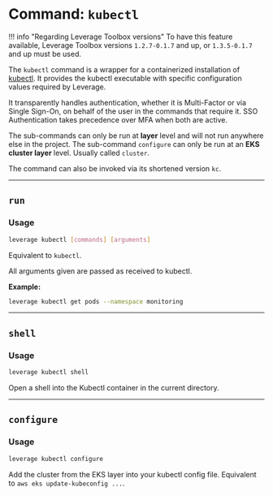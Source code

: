 # Command: `kubectl`

!!! info "Regarding Leverage Toolbox versions"
    To have this feature available, Leverage Toolbox versions `1.2.7-0.1.7` and up, or `1.3.5-0.1.7` and up must be used.

The `kubectl` command is a wrapper for a containerized installation of [kubectl](https://kubernetes.io/docs/reference/kubectl/). It provides the kubectl executable with specific configuration values required by Leverage.

It transparently handles authentication, whether it is Multi-Factor or via Single Sign-On, on behalf of the user in the commands that require it. SSO Authentication takes precedence over MFA when both are active. 

The sub-commands can only be run at **layer** level and will not run anywhere else in the project.
The sub-command `configure` can only be run at an **EKS cluster layer** level. Usually called `cluster`.

The command can also be invoked via its shortened version `kc`.

---
## `run`

### Usage
``` bash
leverage kubectl [commands] [arguments]
```

Equivalent to `kubectl`.

All arguments given are passed as received to kubectl. 

**Example:**

```bash
leverage kubectl get pods --namespace monitoring
```

---
## `shell`

### Usage
``` bash
leverage kubectl shell
```

Open a shell into the Kubectl container in the current directory.

---
## `configure`

### Usage
``` bash
leverage kubectl configure
```

Add the cluster from the EKS layer into your kubectl config file.
Equivalent to `aws eks update-kubeconfig ...`.
